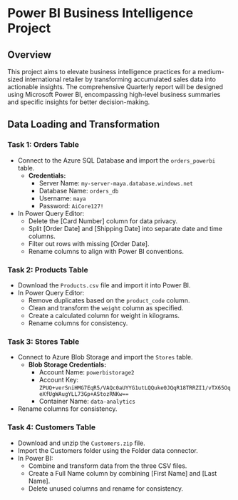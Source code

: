 # Power BI Business Intelligence Project

## Overview
This project aims to elevate business intelligence practices for a medium-sized international retailer by transforming accumulated sales data into actionable insights. The comprehensive Quarterly report will be designed using Microsoft Power BI, encompassing high-level business summaries and specific insights for better decision-making.

## Data Loading and Transformation

### Task 1: Orders Table
- Connect to the Azure SQL Database and import the `orders_powerbi` table.
  - **Credentials:**
    - Server Name: `my-server-maya.database.windows.net`
    - Database Name: `orders_db`
    - Username: `maya`
    - Password: `AiCore127!`
- In Power Query Editor:
  - Delete the [Card Number] column for data privacy.
  - Split [Order Date] and [Shipping Date] into separate date and time columns.
  - Filter out rows with missing [Order Date].
  - Rename columns to align with Power BI conventions.

### Task 2: Products Table
- Download the `Products.csv` file and import it into Power BI.
- In Power Query Editor:
  - Remove duplicates based on the `product_code` column.
  - Clean and transform the `weight` column as specified.
  - Create a calculated column for weight in kilograms.
  - Rename columns for consistency.

### Task 3: Stores Table
- Connect to Azure Blob Storage and import the `Stores` table.
  - **Blob Storage Credentials:**
    - Account Name: `powerbistorage2`
    - Account Key: `ZPUQ+verSniHMG7EqR5/VAQc0aUYYG1utLQQuke0JQqR18TRRZI1/vTX65OqeXfUgWAugYLL73Gp+AStozRNKw==`
    - Container Name: `data-analytics`
- Rename columns for consistency.

### Task 4: Customers Table
- Download and unzip the `Customers.zip` file.
- Import the Customers folder using the Folder data connector.
- In Power BI:
  - Combine and transform data from the three CSV files.
  - Create a Full Name column by combining [First Name] and [Last Name].
  - Delete unused columns and rename for consistency.
